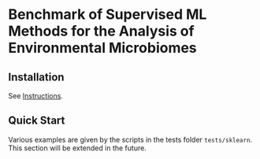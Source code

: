 # Benchmark of Supervised ML Methods for the Analysis of Environmental Microbiomes

## Installation
See [Instructions](INSTALL.md).

## Quick Start
Various examples are given by the scripts in the tests folder `tests/sklearn`. This section will be extended in the future.


